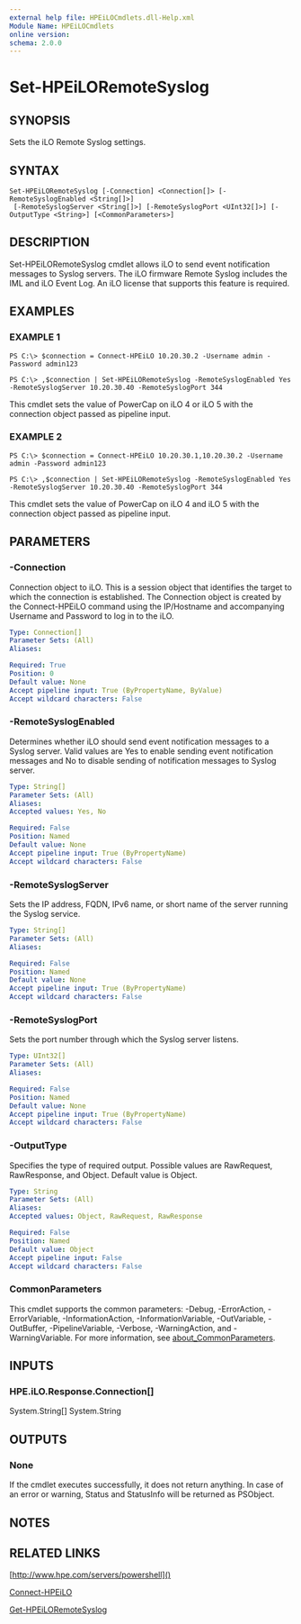 ```yaml
---
external help file: HPEiLOCmdlets.dll-Help.xml
Module Name: HPEiLOCmdlets
online version:
schema: 2.0.0
---
```


# Set-HPEiLORemoteSyslog

## SYNOPSIS
Sets the iLO Remote Syslog settings.

## SYNTAX

```
Set-HPEiLORemoteSyslog [-Connection] <Connection[]> [-RemoteSyslogEnabled <String[]>]
 [-RemoteSyslogServer <String[]>] [-RemoteSyslogPort <UInt32[]>] [-OutputType <String>] [<CommonParameters>]
```

## DESCRIPTION
Set-HPEiLORemoteSyslog cmdlet allows iLO to send event notification messages to Syslog servers.
The iLO firmware Remote Syslog includes the IML and iLO Event Log.
An iLO license that supports this feature is required.

## EXAMPLES

### EXAMPLE 1
```
PS C:\> $connection = Connect-HPEiLO 10.20.30.2 -Username admin -Password admin123 

PS C:\> ,$connection | Set-HPEiLORemoteSyslog -RemoteSyslogEnabled Yes -RemoteSyslogServer 10.20.30.40 -RemoteSyslogPort 344
```

This cmdlet sets the value of PowerCap on iLO 4 or iLO 5 with the connection object passed as pipeline input.

### EXAMPLE 2
```
PS C:\> $connection = Connect-HPEiLO 10.20.30.1,10.20.30.2 -Username admin -Password admin123 

PS C:\> ,$connection | Set-HPEiLORemoteSyslog -RemoteSyslogEnabled Yes -RemoteSyslogServer 10.20.30.40 -RemoteSyslogPort 344
```

This cmdlet sets the value of PowerCap on iLO 4 and iLO 5 with the connection object passed as pipeline input.

## PARAMETERS

### -Connection
Connection object to iLO.
This is a session object that identifies the target to which the connection is established.
The Connection object is created by the Connect-HPEiLO command using the IP/Hostname and accompanying Username and Password to log in to the iLO.

```yaml
Type: Connection[]
Parameter Sets: (All)
Aliases:

Required: True
Position: 0
Default value: None
Accept pipeline input: True (ByPropertyName, ByValue)
Accept wildcard characters: False
```

### -RemoteSyslogEnabled
Determines whether iLO should send event notification messages to a Syslog server.
Valid values are Yes to enable sending event notification messages and No to disable sending of notification messages to Syslog server.

```yaml
Type: String[]
Parameter Sets: (All)
Aliases:
Accepted values: Yes, No

Required: False
Position: Named
Default value: None
Accept pipeline input: True (ByPropertyName)
Accept wildcard characters: False
```

### -RemoteSyslogServer
Sets the IP address, FQDN, IPv6 name, or short name of the server running the Syslog service.

```yaml
Type: String[]
Parameter Sets: (All)
Aliases:

Required: False
Position: Named
Default value: None
Accept pipeline input: True (ByPropertyName)
Accept wildcard characters: False
```

### -RemoteSyslogPort
Sets the port number through which the Syslog server listens.

```yaml
Type: UInt32[]
Parameter Sets: (All)
Aliases:

Required: False
Position: Named
Default value: None
Accept pipeline input: True (ByPropertyName)
Accept wildcard characters: False
```

### -OutputType
Specifies the type of required output.
Possible values are RawRequest, RawResponse, and Object.
Default value is Object.

```yaml
Type: String
Parameter Sets: (All)
Aliases:
Accepted values: Object, RawRequest, RawResponse

Required: False
Position: Named
Default value: Object
Accept pipeline input: False
Accept wildcard characters: False
```

### CommonParameters
This cmdlet supports the common parameters: -Debug, -ErrorAction, -ErrorVariable, -InformationAction, -InformationVariable, -OutVariable, -OutBuffer, -PipelineVariable, -Verbose, -WarningAction, and -WarningVariable. For more information, see [about_CommonParameters](http://go.microsoft.com/fwlink/?LinkID=113216).

## INPUTS

### HPE.iLO.Response.Connection[]
System.String[]
System.String
## OUTPUTS

### None
If the cmdlet executes successfully, it does not return anything.
In case of an error or warning, Status and StatusInfo will be returned as PSObject.

## NOTES

## RELATED LINKS

[http://www.hpe.com/servers/powershell]()

[Connect-HPEiLO]()

[Get-HPEiLORemoteSyslog]()

